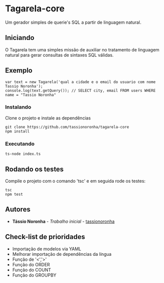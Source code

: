 # Tagarela-core

Um gerador simples de querie's SQL a partir de linguagem natural.

## Iniciando

O Tagarela tem uma simples missão de auxiliar no tratamento de linguagem natural para gerar consultas de sintaxes SQL válidas.

## Exemplo

```
var text = new Tagarela('qual a cidade e o email do usuario com nome Tassio Noronha');
console.log(text.getQuery()); // SELECT city, email FROM users WHERE name = "Tassio Noronha"
```

### Instalando

Clone o projeto e instale as dependências
```
git clone https://github.com/tassionoronha/tagarela-core
npm install
```

### Executando

```
ts-node index.ts
```

## Rodando os testes

Compile o projeto com o comando 'tsc' e em seguida rode os testes:

```
tsc
npm test
```

## Autores

* **Tássio Noronha** - *Trabalho inicial* - [tassionoronha](https://github.com/tassionoronha)


## Check-list de prioridades

* Importação de modelos via YAML
* Melhorar importação de dependências da língua
* Função de '<','>'
* Função do ORDER
* Função do COUNT
* Função do GROUPBY
